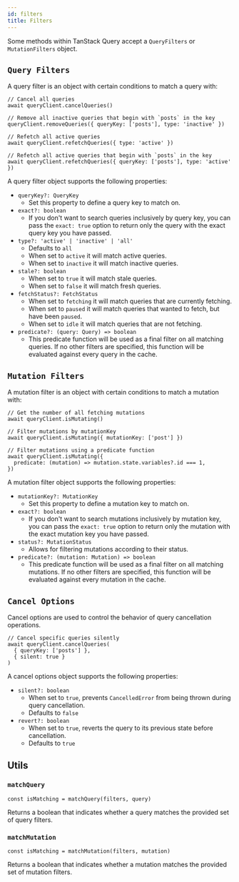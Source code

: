 ```yaml
---
id: filters
title: Filters
---
```


Some methods within TanStack Query accept a `QueryFilters` or `MutationFilters` object.

## `Query Filters`

A query filter is an object with certain conditions to match a query with:

```tsx
// Cancel all queries
await queryClient.cancelQueries()

// Remove all inactive queries that begin with `posts` in the key
queryClient.removeQueries({ queryKey: ['posts'], type: 'inactive' })

// Refetch all active queries
await queryClient.refetchQueries({ type: 'active' })

// Refetch all active queries that begin with `posts` in the key
await queryClient.refetchQueries({ queryKey: ['posts'], type: 'active' })
```

A query filter object supports the following properties:

- `queryKey?: QueryKey`
  - Set this property to define a query key to match on.
- `exact?: boolean`
  - If you don't want to search queries inclusively by query key, you can pass the `exact: true` option to return only the query with the exact query key you have passed.
- `type?: 'active' | 'inactive' | 'all'`
  - Defaults to `all`
  - When set to `active` it will match active queries.
  - When set to `inactive` it will match inactive queries.
- `stale?: boolean`
  - When set to `true` it will match stale queries.
  - When set to `false` it will match fresh queries.
- `fetchStatus?: FetchStatus`
  - When set to `fetching` it will match queries that are currently fetching.
  - When set to `paused` it will match queries that wanted to fetch, but have been `paused`.
  - When set to `idle` it will match queries that are not fetching.
- `predicate?: (query: Query) => boolean`
  - This predicate function will be used as a final filter on all matching queries. If no other filters are specified, this function will be evaluated against every query in the cache.

## `Mutation Filters`

A mutation filter is an object with certain conditions to match a mutation with:

```tsx
// Get the number of all fetching mutations
await queryClient.isMutating()

// Filter mutations by mutationKey
await queryClient.isMutating({ mutationKey: ['post'] })

// Filter mutations using a predicate function
await queryClient.isMutating({
  predicate: (mutation) => mutation.state.variables?.id === 1,
})
```

A mutation filter object supports the following properties:

- `mutationKey?: MutationKey`
  - Set this property to define a mutation key to match on.
- `exact?: boolean`
  - If you don't want to search mutations inclusively by mutation key, you can pass the `exact: true` option to return only the mutation with the exact mutation key you have passed.
- `status?: MutationStatus`
  - Allows for filtering mutations according to their status.
- `predicate?: (mutation: Mutation) => boolean`
  - This predicate function will be used as a final filter on all matching mutations. If no other filters are specified, this function will be evaluated against every mutation in the cache.

## `Cancel Options`

Cancel options are used to control the behavior of query cancellation operations.

```tsx
// Cancel specific queries silently
await queryClient.cancelQueries(
  { queryKey: ['posts'] },
  { silent: true }
)
```

A cancel options object supports the following properties:

- `silent?: boolean`
  - When set to `true`, prevents `CancelledError` from being thrown during query cancellation.
  - Defaults to `false`
- `revert?: boolean`
  - When set to `true`, reverts the query to its previous state before cancellation.
  - Defaults to `true`

## Utils

### `matchQuery`

```tsx
const isMatching = matchQuery(filters, query)
```

Returns a boolean that indicates whether a query matches the provided set of query filters.

### `matchMutation`

```tsx
const isMatching = matchMutation(filters, mutation)
```

Returns a boolean that indicates whether a mutation matches the provided set of mutation filters.
